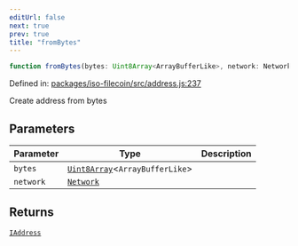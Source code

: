 ```yaml
---
editUrl: false
next: true
prev: true
title: "fromBytes"
---
```


```ts
function fromBytes(bytes: Uint8Array<ArrayBufferLike>, network: Network): IAddress
```

Defined in: [packages/iso-filecoin/src/address.js:237](https://github.com/hugomrdias/filecoin/blob/785c3411e0df74cabd3b2718e9d4a52c466ba914/packages/iso-filecoin/src/address.js#L237)

Create address from bytes

## Parameters

| Parameter | Type | Description |
| ------ | ------ | ------ |
| `bytes` | [`Uint8Array`](https://developer.mozilla.org/docs/Web/JavaScript/Reference/Global_Objects/Uint8Array)\<`ArrayBufferLike`\> |  |
| `network` | [`Network`](/api/adapters/filsnap/type-aliases/network/) |  |

## Returns

[`IAddress`](/api/address/interfaces/iaddress/)

